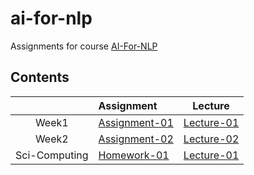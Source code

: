 # ai-for-nlp
Assignments for course [AI-For-NLP](https://github.com/Computing-Intelligence)

## Contents
| | Assignment | Lecture |
|:-------:|:--------------|:------:|
| Week1 | [Assignment-01](https://github.com/chromiumsilver/ai-for-nlp/tree/master/Week1/Assignment-01.ipynb)| [Lecture-01](https://github.com/chromiumsilver/ai-for-nlp/tree/master/Week1/Lecture-01.ipynb) |
| Week2 | [Assignment-02](https://github.com/chromiumsilver/ai-for-nlp/tree/master/Week2/Assignment-02.ipynb)| [Lecture-02](https://github.com/chromiumsilver/ai-for-nlp/tree/master/Week2/Lecture-02.ipynb) |
| Sci-Computing | [Homework-01](https://github.com/chromiumsilver/ai-for-nlp/tree/master/sci-computing/Homework-01.ipynb)| [Lecture-01](https://github.com/chromiumsilver/ai-for-nlp/tree/master/sci-computing/Lecture-01.ipynb) |